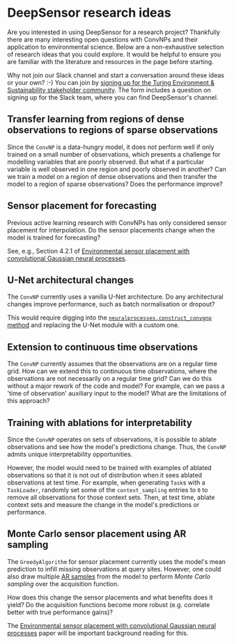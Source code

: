 # DeepSensor research ideas

Are you interested in using DeepSensor for a research project?
Thankfully there are many interesting open questions with ConvNPs and their application
to environmental science.
Below are a non-exhaustive selection of research ideas that you could explore.
It would be helpful to ensure you are familiar with the literature and
resources in the [](resources.md) page before starting.

Why not join our Slack channel and start a conversation around these ideas or your own? :-) You can join by [signing up for the Turing Environment & Sustainability stakeholder community](https://forms.office.com/pages/responsepage.aspx?id=p_SVQ1XklU-Knx-672OE-ZmEJNLHTHVFkqQ97AaCfn9UMTZKT1IwTVhJRE82UjUzMVE2MThSOU5RMC4u). The form includes a question on signing up for the Slack team, where you can find DeepSensor's channel.

## Transfer learning from regions of dense observations to regions of sparse observations
Since the `ConvNP` is a data-hungry model, it does not perform well if only trained on a
small number of observations, which presents a challenge for modelling variables that
are poorly observed.
But what if a particular variable is well observed in one region and poorly observed in another?
Can we train a model on a region of dense observations and then transfer the model to a region
of sparse observations?
Does the performance improve?

## Sensor placement for forecasting
Previous active learning research with ConvNPs has only considered sensor placement for interpolation.
Do the sensor placements change when the model is trained for forecasting?

See, e.g., Section 4.2.1 of [Environmental sensor placement with convolutional Gaussian neural processes](https://doi.org/10.1017/eds.2023.22).

## U-Net architectural changes
The `ConvNP` currently uses a vanilla U-Net architecture.
Do any architectural changes improve performance, such as batch normalisation or dropout?

This would require digging into the [`neuralprocesses.construct_convgnp` method](https://github.com/wesselb/neuralprocesses/blob/f20572ba480c1279ad5fb66dbb89cbc73a0171c7/neuralprocesses/architectures/convgnp.py#L97)
and replacing the U-Net module with a custom one.

## Extension to continuous time observations
The `ConvNP` currently assumes that the observations are on a regular time grid.
How can we extend this to continuous time observations, where the observations are not necessarily
on a regular time grid?
Can we do this without a major rework of the code and model?
For example, can we pass a 'time of observation' auxiliary input to the model?
What are the limitations of this approach?

## Training with ablations for interpretability
Since the `ConvNP` operates on sets of observations, it is possible to ablate observations
and see how the model's predictions change.
Thus, the `ConvNP` admits unique interpretability opportunities.

However, the model would need to be trained with examples of ablated observations so that it
is not out of distribution when it sees ablated observations at test time.
For example, when generating `Task`s with a `TaskLoader`, randomly set some of the
`context_sampling` entries to `0` to remove all observations for those context sets.
Then, at test time, ablate context sets and measure the change in the model's predictions
or performance.

## Monte Carlo sensor placement using AR sampling
The `GreedyAlgorithm` for sensor placement currently uses the model's mean prediction
to infill missing observations at query sites.
However, one could also draw multiple [AR samples](user-guide/prediction.ipynb)
from the model to perform *Monte Carlo sampling* over the acquisition function.

How does this change the sensor placements and what benefits does it yield?
Do the acquisition functions become more robust (e.g. correlate better with
true performance gains)?

The [Environmental sensor placement with convolutional Gaussian neural processes](https://doi.org/10.1017/eds.2023.22)
paper will be important background reading for this.
